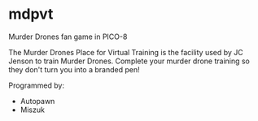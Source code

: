 # mdpvt
Murder Drones fan game in PICO-8

The Murder Drones Place for Virtual Training is the facility used by JC Jenson to train Murder Drones.
Complete your murder drone training so they don't turn you into a branded pen!

Programmed by:
* Autopawn
* Miszuk
